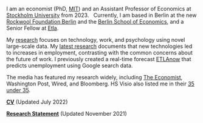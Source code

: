 I am an economist (PhD, [MIT](https://economics.mit.edu/)) and an Assistant Professor of Economics at [Stockholm University](https://www.su.se/department-of-economics/) from 2023.   Currently, I am based in Berlin at the new [Rockwool Foundation Berlin](https://www.rockwoolfonden.dk/en/) and the [Berlin School of Economics](https://berlinschoolofeconomics.de/home), and a Senior Fellow at [Etla](https://www.etla.fi/en/).

My [research](/#workingpapers) focuses on technology, work, and psychology using novel large-scale data. My [latest research](/pdf/machines.pdf) documents that new technologies led to increases in employment, contrasting with the common concerns about the future of work. I previously created a real-time forecast [ETLAnow](https://www.etla.fi/en/etlanow/) that predicts unemployment using Google search data.

The media has featured my research widely, including [The Economist](https://www.economist.com/finance-and-economics/2022/01/22/economists-are-revising-their-views-on-robots-and-jobs), Washington Post, Wired, and Bloomberg. HS Visio also listed me in their [35 under 35](https://www.hs.fi/visio/art-2000007825436.html).

__[CV](/pdf/Tuhkuri_CV_MIT.pdf)__ (Updated July 2022)

__[Research Statement](/pdf/Tuhkuri_Research_MIT.pdf)__ (Updated November 2021)
